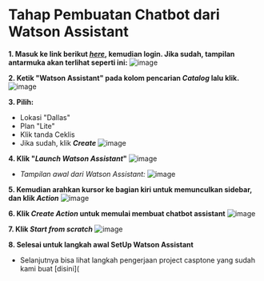 # Tahap Pembuatan Chatbot dari Watson Assistant

**1. Masuk ke link berikut [_here_](https://cloud.ibm.com/), kemudian login. Jika sudah, tampilan antarmuka akan terlihat seperti ini:**
![image](https://github.com/mslthn/Build-Generative-Virtual-Assistant-IBM-Watsonx/assets/145754405/b30b22be-8452-40f9-b820-b07636bbc73c)

**2. Ketik "Watson Assistant" pada kolom pencarian _Catalog_ lalu klik.**
![image](https://github.com/mslthn/Build-Generative-Virtual-Assistant-IBM-Watsonx/assets/145754405/e11f7343-2daa-4a4e-85bd-4ba3da9d77ec)

**3. Pilih:**
* Lokasi "Dallas"
* Plan "Lite"
* Klik tanda Ceklis
* Jika sudah, klik **_Create_**
  ![image](https://github.com/mslthn/Build-Generative-Virtual-Assistant-IBM-Watsonx/assets/145754405/74d6206d-edef-4262-a93a-f99854f26de2)

**4. Klik "_Launch Watson Assistant_"**
![image](https://github.com/mslthn/Build-Generative-Virtual-Assistant-IBM-Watsonx/assets/145754405/62dd8b3e-9e9a-4565-a8f3-7ab24da67906)

* _Tampilan awal dari Watson Assistant:_
  ![image](https://github.com/mslthn/Build-Generative-Virtual-Assistant-IBM-Watsonx/assets/145754405/f5cfbc50-31d6-4a78-b1ee-dde1a4f6b313)

**5. Kemudian arahkan kursor ke bagian kiri untuk memunculkan sidebar, dan klik _Action_**
![image](https://github.com/mslthn/Build-Generative-Virtual-Assistant-IBM-Watsonx/assets/145754405/6ee67f44-69f1-4b72-b842-47a00b430122)

**6. Klik _Create Action_ untuk memulai membuat chatbot assistant**
![image](https://github.com/mslthn/Build-Generative-Virtual-Assistant-IBM-Watsonx/assets/145754405/96940188-b744-4fd3-ad4e-29eeed559a5a)

**7. Klik _Start from scratch_**
![image](https://github.com/mslthn/Build-Generative-Virtual-Assistant-IBM-Watsonx/assets/145754405/6c846137-6ccf-493b-9ce5-61414e4dc515)

**8. Selesai untuk langkah awal SetUp Watson Assistant**
* Selanjutnya bisa lihat langkah pengerjaan project casptone yang sudah kami buat [disini](

  

